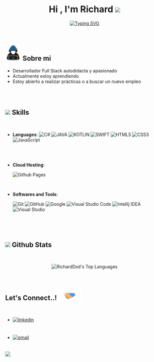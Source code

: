 
<h1 align="center"><b>Hi , I'm Richard </b><img src="https://media.giphy.com/media/hvRJCLFzcasrR4ia7z/giphy.gif" width="35"></h1>
<!--  -->
<p align="center">
  <a href="https://git.io/typing-svg"><img src="https://readme-typing-svg.herokuapp.com?font=Fira+Code&size=25&pause=1000&color=1DA737&background=17144800&center=true&width=435&lines=Hello%2C+World!;Richard+Landa;%3C3" alt="Typing SVG" /></a>
</p>


<br>



	
## <picture><img src = "https://github.com/0xAbdulKhalid/0xAbdulKhalid/raw/main/assets/mdImages/about_me.gif" width = 50px></picture> **Sobre mi**


- Desarrollador Full Stack autodidacta y apasionado
- Actualmente estoy aprendiendo 
- Estoy abierto a realizar prácticas o a buscar un nuevo empleo

<br><br>


## <img src="https://media2.giphy.com/media/QssGEmpkyEOhBCb7e1/giphy.gif?cid=ecf05e47a0n3gi1bfqntqmob8g9aid1oyj2wr3ds3mg700bl&rid=giphy.gif" width ="25"><b> Skills</b>
<br>

<p align="center">

- **Languages**:
    ![C#](https://img.shields.io/badge/C%23-C--Sharp-brightgreen?style=flat&logo=csharp)
    ![JAVA](https://img.shields.io/badge/Java-ED8B00?style=for-the-badge&logo=openjdk&logoColor=white)
    ![KOTLIN](https://img.shields.io/badge/Kotlin-7F52FF?style=for-the-badge&logo=Kotlin&logoColor=white)
    ![SWIFT](https://img.shields.io/badge/Swift-F05138?logo=Swift&logoColor=white)
    ![HTML5](https://img.shields.io/badge/HTML5%20-%23E34F26.svg?style=for-the-badge&logo=html5&logoColor=white)
    ![CSS3](https://img.shields.io/badge/CSS%20-%231572B6.svg?style=for-the-badge&logo=css3&logoColor=white)
    ![JavaScript](https://img.shields.io/badge/JavaScript%20-%23F7DF1E.svg?style=for-the-badge&logo=javascript&logoColor=black)

<br>   


<br>

- **Cloud Hosting**:

    ![Github Pages](https://img.shields.io/badge/GitHub%20Pages-%23327FC7.svg?style=for-the-badge&logo=github&logoColor=white)
    
<br>

- **Softwares and Tools**:

    ![Git](https://img.shields.io/badge/git-%23F05033.svg?style=for-the-badge&logo=git&logoColor=white)
    ![GitHub](https://img.shields.io/badge/github-%23121011.svg?style=for-the-badge&logo=github&logoColor=white)
    ![Google](https://img.shields.io/badge/google-%234285F4.svg?style=for-the-badge&logo=google&logoColor=white)
    ![Visual Studio Code](https://img.shields.io/badge/Visual%20Studio%20Code-0078d7.svg?style=for-the-badge&logo=visual-studio-code&logoColor=white)
    ![Intellij IDEA](https://img.shields.io/badge/Intellij%20Idea-000?logo=intellij-idea&style=for-the-badge)
    ![Visual Studio](https://img.shields.io/badge/VS-purple)

<br>
</p>

<br>


## <img src="https://media.giphy.com/media/iY8CRBdQXODJSCERIr/giphy.gif" width="35"><b> Github Stats </b>
<br>

<div align="center">

<!--- stats & Trophy (start) -->
![RichardDxd's Top Languages](https://github-readme-stats.vercel.app/api/top-langs/?username=RichardDxd&theme=vue-dark&show_icons=true&hide_border=true&layout=compact)
<!--- stats (end) -->

</a>
</div>

<br>

## <b> Let's Connect..!</b><img src="https://github.com/0xAbdulKhalid/0xAbdulKhalid/raw/main/assets/mdImages/handshake.gif" width ="80">
<br>
<div align='left'>

<ul>

<li>
<a href="www.linkedin.com/in/richard-enrique-landa-amao-414a15359" target="_blank">
<img src="https://img.shields.io/badge/Linkedin:  Richard-%2300acee.svg?color=405DE6" alt=linkedin style="margin-bottom: 5px;"
</a>
</li>

<br>

<br>

<li>
<a href="landa.richarddev@gmail.com" target="_blank">
<img src="https://img.shields.io/badge/Gmail-D14836?style=for-the-badge&logo=gmail&logoColor=white" alt=gmail style="margin-bottom: 5px;"
</a>
</li>
	
</ul>
</div>

<br>
<img src="https://user-images.githubusercontent.com/73097560/115834477-dbab4500-a447-11eb-908a-139a6edaec5c.gif">
<br>
<br>
<br>

<div align='center'>

</div>
<br>
<br>
<br>
